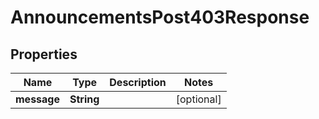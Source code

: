 

# AnnouncementsPost403Response


## Properties

| Name | Type | Description | Notes |
|------------ | ------------- | ------------- | -------------|
|**message** | **String** |  |  [optional] |



